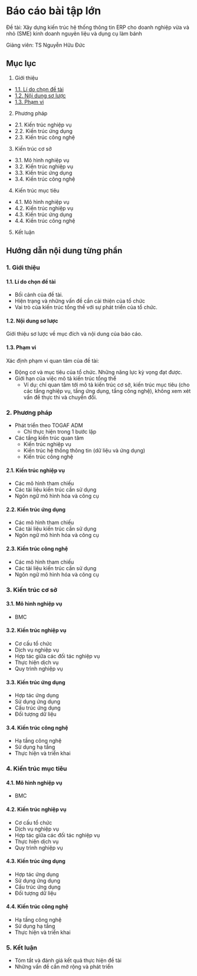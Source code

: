 # Báo cáo bài tập lớn

Đề tài: Xây dựng kiến trúc hệ thống thông tin ERP cho doanh nghiệp vừa và nhỏ (SME) kinh doanh nguyên liệu và dụng cụ làm bánh

Giảng viên: TS Nguyễn Hữu Đức

## Mục lục

1. Giới thiệu

- [1.1. Lí do chọn đề tài](1.%20Giới%20thiệu/1.1.%20Lí%20do%20chọn%20đề%20tài.md)
- [1.2. Nội dung sơ lược](1.%20Giới%20thiệu/1.2.%20Nội%20dung%20sơ%20lược.md)
- [1.3. Phạm vi](1.%20Giới%20thiệu/1.3.%20Phạm%20vi.md)

2. Phương pháp

- 2.1. Kiến trúc nghiệp vụ
- 2.2. Kiến trúc ứng dụng
- 2.3. Kiến trúc công nghệ

3. Kiến trúc cơ sở

- 3.1. Mô hình nghiệp vụ
- 3.2. Kiến trúc nghiệp vụ
- 3.3. Kiến trúc ứng dụng
- 3.4. Kiến trúc công nghệ

4. Kiến trúc mục tiêu

- 4.1. Mô hình nghiệp vụ
- 4.2. Kiến trúc nghiệp vụ
- 4.3. Kiến trúc ứng dụng
- 4.4. Kiến trúc công nghệ

5. Kết luận

## Hướng dẫn nội dung từng phần

### 1. Giới thiệu

#### 1.1. Lí do chọn đề tài

- Bối cảnh của đề tài.
- Hiện trạng và những vấn đề cần cải thiện của tổ chức
- Vai trò của kiến trúc tổng thể với sự phát triển của tổ chức.

#### 1.2. Nội dung sơ lược

Giới thiệu sơ lược về mục đích và nội dung của báo cáo.

#### 1.3. Phạm vi

Xác định phạm vi quan tâm của đề tài:

- Động cơ và mục tiêu của tổ chức. Những năng lực kỳ vọng đạt được.
- Giới hạn của việc mô tả kiến trúc tổng thể
  - Ví dụ: chỉ quan tâm tới mô tả kiến trúc cơ sở, kiến trúc mục tiêu (cho các tầng nghiệp vụ, tầng ứng dụng, tầng công nghệ), không xem xét vấn đề thực thi và chuyển đổi.

### 2. Phương pháp

- Phát triển theo TOGAF ADM
  - Chỉ thực hiện trong 1 bước lặp
- Các tầng kiến trúc quan tâm
  - Kiến trúc nghiệp vụ
  - Kiến trúc hệ thống thông tin (dữ liệu và ứng dụng)
  - Kiến trúc công nghệ

#### 2.1. Kiến trúc nghiệp vụ

- Các mô hình tham chiếu
- Các tài liệu kiến trúc cần sử dụng
- Ngôn ngữ mô hình hóa và công cụ

#### 2.2. Kiến trúc ứng dụng

- Các mô hình tham chiếu
- Các tài liệu kiến trúc cần sử dụng
- Ngôn ngữ mô hình hóa và công cụ

#### 2.3. Kiến trúc công nghệ

- Các mô hình tham chiếu
- Các tài liệu kiến trúc cần sử dụng
- Ngôn ngữ mô hình hóa và công cụ

### 3. Kiến trúc cơ sở

#### 3.1. Mô hình nghiệp vụ

- BMC

#### 3.2. Kiến trúc nghiệp vụ

- Cơ cấu tổ chức
- Dịch vụ nghiệp vụ
- Hợp tác giữa các đối tác nghiệp vụ
- Thực hiện dịch vụ
- Quy trình nghiệp vụ

#### 3.3. Kiến trúc ứng dụng

- Hợp tác ứng dụng
- Sử dụng ứng dụng
- Cấu trúc ứng dụng
- Đối tượng dữ liệu

#### 3.4. Kiến trúc công nghệ

- Hạ tầng công nghệ
- Sử dụng hạ tầng
- Thực hiện và triển khai

### 4. Kiến trúc mục tiêu

#### 4.1. Mô hình nghiệp vụ

- BMC

#### 4.2. Kiến trúc nghiệp vụ

- Cơ cấu tổ chức
- Dịch vụ nghiệp vụ
- Hợp tác giữa các đối tác nghiệp vụ
- Thực hiện dịch vụ
- Quy trình nghiệp vụ

#### 4.3. Kiến trúc ứng dụng

- Hợp tác ứng dụng
- Sử dụng ứng dụng
- Cấu trúc ứng dụng
- Đối tượng dữ liệu

#### 4.4. Kiến trúc công nghệ

- Hạ tầng công nghệ
- Sử dụng hạ tầng
- Thực hiện và triển khai

### 5. Kết luận

- Tóm tắt và đánh giá kết quả thực hiện đề tài
- Những vấn đề cần mở rộng và phát triển
